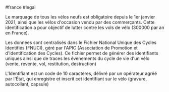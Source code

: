 #france #legal 

Le marquage de tous les vélos neufs est obligatoire depuis le 1er janvier 2021, ainsi que les vélos d'occasion vendu par des commerçants. Cette identification a pour objectif de lutter contre les vols de vélo (300000 par an en France).

Les données sont centralisés dans le Fichier National Unique des Cycles Identifiés (FNUCI), géré par l'APIC (Association de Promotion et d'Identification des Cycles). Ce fichier permet de générer des identifiants uniques ainsi que de traces les évènements du cycle de vie d'un vélo (vente, revente, vol, restitution, destruction)

L'Identifiant est un code de 10 caractères, délivré par un opérateur agréé par l'État, qui enregistre et inscrit cet identifiant sur le vélo (gravure, autocollant, capsule)